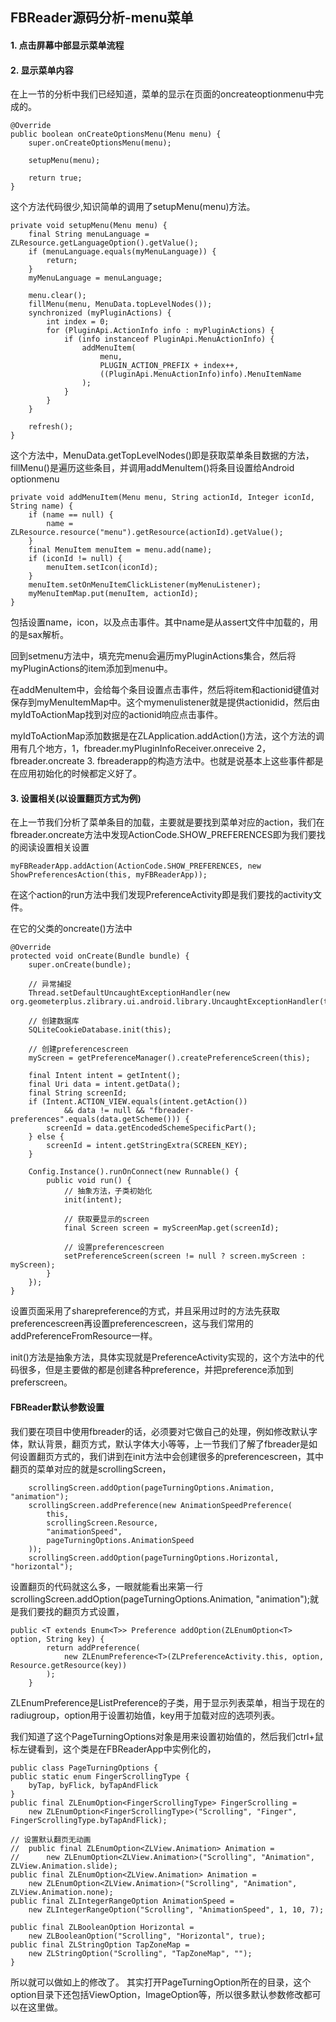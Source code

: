 ## FBReader源码分析-menu菜单
#### 1. 点击屏幕中部显示菜单流程

#### 2. 显示菜单内容
在上一节的分析中我们已经知道，菜单的显示在页面的oncreateoptionmenu中完成的。
    
	@Override
	public boolean onCreateOptionsMenu(Menu menu) {
		super.onCreateOptionsMenu(menu);

		setupMenu(menu);

		return true;
	}

这个方法代码很少,知识简单的调用了setupMenu(menu)方法。

	private void setupMenu(Menu menu) {
		final String menuLanguage = ZLResource.getLanguageOption().getValue();
		if (menuLanguage.equals(myMenuLanguage)) {
			return;
		}
		myMenuLanguage = menuLanguage;

		menu.clear();
		fillMenu(menu, MenuData.topLevelNodes());
		synchronized (myPluginActions) {
			int index = 0;
			for (PluginApi.ActionInfo info : myPluginActions) {
				if (info instanceof PluginApi.MenuActionInfo) {
					addMenuItem(
						menu,
						PLUGIN_ACTION_PREFIX + index++,
						((PluginApi.MenuActionInfo)info).MenuItemName
					);
				}
			}
		}

		refresh();
	}
   
这个方法中，MenuData.getTopLevelNodes()即是获取菜单条目数据的方法，fillMenu()是遍历这些条目，并调用addMenuItem()将条目设置给Android optionmenu

	private void addMenuItem(Menu menu, String actionId, Integer iconId, String name) {
		if (name == null) {
			name = ZLResource.resource("menu").getResource(actionId).getValue();
		}
		final MenuItem menuItem = menu.add(name);
		if (iconId != null) {
			menuItem.setIcon(iconId);
		}
		menuItem.setOnMenuItemClickListener(myMenuListener);
		myMenuItemMap.put(menuItem, actionId);
	}
包括设置name，icon，以及点击事件。其中name是从assert文件中加载的，用的是sax解析。

回到setmenu方法中，填充完menu会遍历myPluginActions集合，然后将myPluginActions的item添加到menu中。

在addMenuItem中，会给每个条目设置点击事件，然后将item和actionid键值对保存到myMenuItemMap中。这个mymenulistener就是提供actionidid，然后由myIdToActionMap找到对应的actionid响应点击事件。

myIdToActionMap添加数据是在ZLApplication.addAction()方法，这个方法的调用有几个地方，1，fbreader.myPluginInfoReceiver.onreceive 2， fbreader.oncreate 3. fbreaderapp的构造方法中。也就是说基本上这些事件都是在应用初始化的时候都定义好了。

#### 3. 设置相关(以设置翻页方式为例)
在上一节我们分析了菜单条目的加载，主要就是要找到菜单对应的action，我们在fbreader.oncreate方法中发现ActionCode.SHOW_PREFERENCES即为我们要找的阅读设置相关设置
	
    myFBReaderApp.addAction(ActionCode.SHOW_PREFERENCES, new ShowPreferencesAction(this, myFBReaderApp));
        
在这个action的run方法中我们发现PreferenceActivity即是我们要找的activity文件。

在它的父类的oncreate()方法中

	@Override
	protected void onCreate(Bundle bundle) {
		super.onCreate(bundle);

		// 异常捕捉
		Thread.setDefaultUncaughtExceptionHandler(new org.geometerplus.zlibrary.ui.android.library.UncaughtExceptionHandler(this));

		// 创建数据库
		SQLiteCookieDatabase.init(this);

		// 创建preferencescreen
		myScreen = getPreferenceManager().createPreferenceScreen(this);

		final Intent intent = getIntent();
		final Uri data = intent.getData();
		final String screenId;
		if (Intent.ACTION_VIEW.equals(intent.getAction())
				&& data != null && "fbreader-preferences".equals(data.getScheme())) {
			screenId = data.getEncodedSchemeSpecificPart();
		} else {
			screenId = intent.getStringExtra(SCREEN_KEY);
		}

		Config.Instance().runOnConnect(new Runnable() {
			public void run() {
				// 抽象方法，子类初始化
				init(intent);

				// 获取要显示的screen
				final Screen screen = myScreenMap.get(screenId);
				
				// 设置preferencescreen
				setPreferenceScreen(screen != null ? screen.myScreen : myScreen);
			}
		});
	}
    
设置页面采用了sharepreference的方式，并且采用过时的方法先获取preferencescreen再设置preferencescreen，这与我们常用的addPreferenceFromResource一样。

init()方法是抽象方法，具体实现就是PreferenceActivity实现的，这个方法中的代码很多，但是主要做的都是创建各种preference，并把preference添加到preferscreen。

#### FBReader默认参数设置
我们要在项目中使用fbreader的话，必须要对它做自己的处理，例如修改默认字体，默认背景，翻页方式，默认字体大小等等，上一节我们了解了fbreader是如何设置翻页方式的，我们讲到在init方法中会创建很多的preferencescreen，其中翻页的菜单对应的就是scrollingScreen，

		scrollingScreen.addOption(pageTurningOptions.Animation, "animation");
		scrollingScreen.addPreference(new AnimationSpeedPreference(
			this,
			scrollingScreen.Resource,
			"animationSpeed",
			pageTurningOptions.AnimationSpeed
		));
		scrollingScreen.addOption(pageTurningOptions.Horizontal, "horizontal");

设置翻页的代码就这么多，一眼就能看出来第一行scrollingScreen.addOption(pageTurningOptions.Animation, "animation");就是我们要找的翻页方式设置，

	public <T extends Enum<T>> Preference addOption(ZLEnumOption<T> option, String key) {
			return addPreference(
				new ZLEnumPreference<T>(ZLPreferenceActivity.this, option, Resource.getResource(key))
			);
		}
ZLEnumPreference是ListPreference的子类，用于显示列表菜单，相当于现在的radiugroup，option用于设置初始值，key用于加载对应的选项列表。

我们知道了这个PageTurningOptions对象是用来设置初始值的，然后我们ctrl+鼠标左键看到，这个类是在FBReaderApp中实例化的，

	public class PageTurningOptions {
	public static enum FingerScrollingType {
		byTap, byFlick, byTapAndFlick
	}
	public final ZLEnumOption<FingerScrollingType> FingerScrolling =
		new ZLEnumOption<FingerScrollingType>("Scrolling", "Finger", FingerScrollingType.byTapAndFlick);

	// 设置默认翻页无动画
    //	public final ZLEnumOption<ZLView.Animation> Animation =
    //		new ZLEnumOption<ZLView.Animation>("Scrolling", "Animation", ZLView.Animation.slide);
	public final ZLEnumOption<ZLView.Animation> Animation =
		new ZLEnumOption<ZLView.Animation>("Scrolling", "Animation", ZLView.Animation.none);
	public final ZLIntegerRangeOption AnimationSpeed =
		new ZLIntegerRangeOption("Scrolling", "AnimationSpeed", 1, 10, 7);

	public final ZLBooleanOption Horizontal =
		new ZLBooleanOption("Scrolling", "Horizontal", true);
	public final ZLStringOption TapZoneMap =
		new ZLStringOption("Scrolling", "TapZoneMap", "");
	}

所以就可以做如上的修改了。
其实打开PageTurningOption所在的目录，这个option目录下还包括ViewOption，ImageOption等，所以很多默认参数修改都可以在这里做。
    